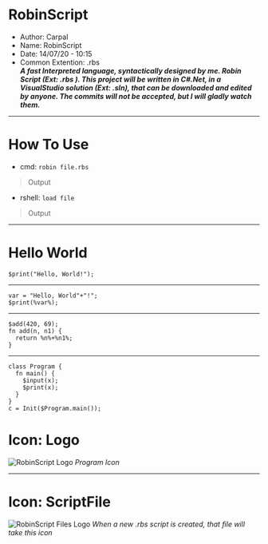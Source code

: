# RobinScript
- Author: Carpal
- Name: RobinScript
- Date: 14/07/20 - 10:15
- Common Extention: .rbs <br>
***A fast Interpreted language, syntactically designed by me. Robin Script (Ext: .rbs ). This project will be written in C#.Net, in a VisualStudio solution (Ext: .sln), that can be downloaded and edited by anyone. The commits will not be accepted, but I will gladly watch them.***
_________________________________
# How To Use
- cmd: `robin file.rbs`
> Output

- rshell: `load file`
> Output
________________________________
# Hello World
```
$print("Hello, World!");
```
____

```
var = "Hello, World"+"!";
$print(%var%);
```
____

```
$add(420, 69);
fn add(n, n1) {
  return %n%+%n1%;
}
```
____

```
class Program {
  fn main() {
    $input(x);
    $print(x);
  }
}
c = Init($Program.main());
```
# Icon: Logo
![RobinScript Logo](/RobinScript/Logos/RobinLogo.ico)
_Program Icon_
________
# Icon: ScriptFile
![RobinScript Files Logo](/RobinScript/Logos/RobinScript.ico)
_When a new .rbs script is created, that file will take this icon_
